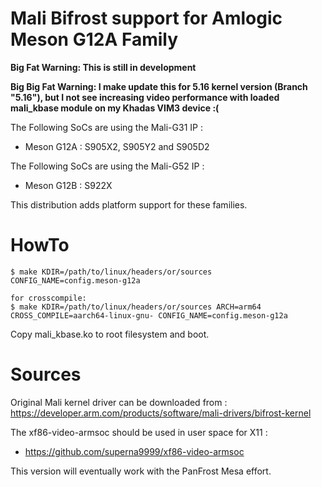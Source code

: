 Mali Bifrost support for Amlogic Meson G12A Family
==================================================


**Big Fat Warning: This is still in development**

**Big Big Fat Warning: I make update this for 5.16 kernel version (Branch "5.16"), but I not see increasing video performance with loaded mali_kbase module on my Khadas VIM3 device :(**

The Following SoCs are using the Mali-G31 IP :
- Meson G12A : S905X2, S905Y2 and S905D2

The Following SoCs are using the Mali-G52 IP :
- Meson G12B : S922X

This distribution adds platform support for these families.

HowTo
=====

```
$ make KDIR=/path/to/linux/headers/or/sources CONFIG_NAME=config.meson-g12a

for crosscompile:
$ make KDIR=/path/to/linux/headers/or/sources ARCH=arm64 CROSS_COMPILE=aarch64-linux-gnu- CONFIG_NAME=config.meson-g12a
```

Copy mali_kbase.ko to root filesystem and boot.

Sources
=======

Original Mali kernel driver can be downloaded from : https://developer.arm.com/products/software/mali-drivers/bifrost-kernel

The xf86-video-armsoc should be used in user space for X11 :
- https://github.com/superna9999/xf86-video-armsoc

This version will eventually work with the PanFrost Mesa effort.
